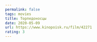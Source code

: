 ```yaml
---
permalink: false
tags: movies
title: Торпедоносцы
date: 2020-05-09
url: https://www.kinopoisk.ru/film/42271
rating: 3
---
```

